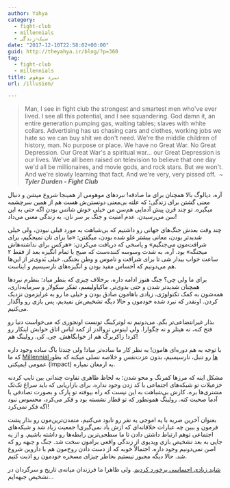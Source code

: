 ```yaml
---
author: Yahya
category:
  - fight-club
  - millennials
  - سبک-زندگی
date: "2017-12-10T22:58:02+00:00"
guid: http://theyahya.ir/blog/?p=360
tag:
  - fight-club
  - millennials
title: نبرد موهوم
url: /illusion/

---
```

> Man, I see in fight club the strongest and smartest men who've ever lived. I see all this potential, and I see squandering. God damn it, an entire generation pumping gas, waiting tables; slaves with white collars. Advertising has us chasing cars and clothes, working jobs we hate so we can buy shit we don't need. We're the middle children of history, man. No purpose or place. We have no Great War. No Great Depression. Our Great War's a spiritual war... our Great Depression is our lives. We've all been raised on television to believe that one day we'd all be millionaires, and movie gods, and rock stars. But we won't. And we're slowly learning that fact. And we're very, very pissed off.  ~ _**Tyler Durden - Fight Club**_

آره، دیالوگ بالا همچنان برای ما صادقه! نبردهای موهومی از همینجا شروع میشن و دنبال معنی گشتن برای زندگی؛ که علته بی‌معنی دونستن‌ش هست هم از همین سرچشمه میگیره. تو چند قرن پیش آدمایی هم‌سن من خیلی خوش‌‌ شانس بودن اگه حتی به این سن می‌‌رسیدن. عدم امنیت و جنگ بر سر نان،‌ به زندگی معنی می‌داد!

چند وقت بعدش جنگ‌های جهانی رو داشتیم که بی‌شباهت به مورد قبلی نبودن،‌ ولی خیلی شدیدتر بودن، معانی بیشتر غلو شده بودن، میگفتن:‌ «ما برای نان نمیجگیم، برای شرافت‌مون می‌جنگیم» و پاسخی که دریافت می‌کردن: «هرکس برای نداشته‌هاش میجنگه» بود. آره، به شدت وسوسه کننده‌ست که صبح با تمام انگیزه بعد از فقط ۲ ساعت خواب بیدار شی تا برای شرافت و ناموس و وطن بجنگی. خیلی بَدوی‌تر از این‌ها هم می‌دونیم که احساس مفید بودن و انگیزه‌های نارسیسیم و ایناست.

برای ما ولی چی؟ جنگ هنوز ادامه داره، برخلاف چیزی که بنظر میاد؛ بنظرم نبردها همچنان شدیدتر شدن و حتی بدوی‌‌تر. ماکیاولیسم، تفکر سکولار و سرمایه‌داری، همه‌شون به کمک تکنولوژی، زیادی باهامون صادق بودن و خیلی ما رو به غرایزمون نزدیک کردن. اونقدر که نبرد شده خودمون و حالا دیگه تشخیص‌ش نمیدیم، پس بازی رو واگذار می‌کنیم.

بذار غیرانتضاعی‌تر بگم. می‌دونیم نه لوترکینگ تونست اونجوری که می‌خواست دنیا رو فتح کنه، نه هیتلر و نه چگوارا. ولی لینوس تروالدز از کمد لباس اتاق خوابش اینکار رو کرد! زاکربرگ هم از خوابگاهش. جی. کی. رولینگ هم!

با توجه به هم دوره‌ای هامون! به نظر کار ما ساده‌تر میاد! ولی چندتا باگ ساده وجود داره که ما [Millennialها](https://www.youtube.com/watch?v=hER0Qp6QJNU) رو تنبل، نارسیسیم، بدون عزت‌نفس و خلاصه نسلی میکنه که بطور عمومی ایمپکتی (impact) به ارمغان نمیاره.

مشکل اینه که مرزها کمرنگ و محو شدن؛ به لحاظ ظاهری تفاوت چندانی بین تایپ کردنه خزعبلات تو شبکه‌های اجتماعی با کد زدن وجود نداره. برای بازاریابی که باید سراغ تک‌تک مشتری‌ها بره،‌ کارش بی‌شباهت به این نیست که راه بیوفته تو پارک و بصورت تصادفی با آدما صحبت کنه. رولینگ همونطور که تو قطار نشسته بود و فکر می‌کرد، محسوس نبود اگه فکر نمی‌کرد!

بعنوان آخرین ضربه با یه اموجی یه نفر رو نابود می‌کنیم، متمدن‌ترین‌مون رو بذار پشت فرمون و ببین چه عبارات خلاقانه‌ای که ازش یاد نمی‌گیری! جمعیت زیاد شد و شبکه‌های اجتماعی توهم ارتباط داشتن دادن تا ما سطحی‌‌ترین رابطه‌ها رو داشته باشیم. و از یه جایی به بعد تشخیص بازی ویدیوی از زندگی واقعی برامون سخت شد. جنگ و جبهه رو که اصن نمی‌دونیم وجود داره.
احتمالاً خوبه که از دست دادن روح‌مون هم با داروین شروع شد. حالا دیگه مجبور نیستیم بخاطر چیزای مسخره خودمون رو اذیت کنیم.

[شاید زیادی احساسی برخورد کردیم](https://markmanson.net/fuck-your-feelings). ولی ظاهرا ما فرزندان میانه‌ی تاریخ و سرگردان در تشخیص جبهه‌ایم…
